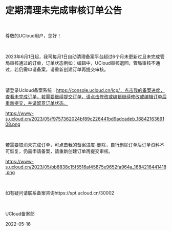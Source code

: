 # 定期清理未完成审核订单公告

<br/>

尊敬的UCloud用户，您好！

 <br/>

2023年6月1日起，我司每月1日自动清理备案平台超过6个月未更新过且未完成管局审核通过的订单，订单状态例如：编辑中，UCloud审核退回，管局审核不通过，若仍需申请备案，请重新创建订单再提交审核。

 <br/>

请登录Ucloud备案系统：https://console.ucloud.cn/icp/，点击我的备案进度，查看未完成订单，若需要继续提交订单，请点击修改或编辑继续修改或编辑订单后重新提交，并请留意订单状态。

https://www-s.ucloud.cn/2023/05/f9757362024bf89c226441bd9adcadeb_1684216369108.png

 <br/>

若需要取消未完成订单，可点击我的备案进度-删除，自行删除订单后订单资料不可恢复，仍需申请备案，请重新创建订单再提交审核。

https://www-s.ucloud.cn/2023/05/bb8838c15f5516af45875e9652fa964a_1684216441418.png

 <br/>

如有疑问请联系备案咨询https://spt.ucloud.cn/30002

 <br/>

UCloud备案部

2022-05-16